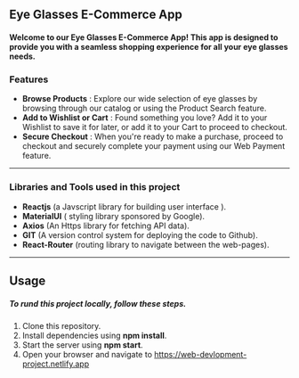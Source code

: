 ## Eye Glasses E-Commerce App
#### Welcome to our Eye Glasses E-Commerce App! This app is designed to provide you with a seamless shopping experience for all your eye glasses needs.
### Features
* **Browse Products** : Explore our wide selection of eye glasses by browsing through our catalog or using the Product Search feature.
* **Add to Wishlist or Cart** : Found something you love? Add it to your Wishlist to save it for later, or add it to your Cart to proceed to checkout.
* **Secure Checkout** : When you're ready to make a purchase, proceed to checkout and securely complete your payment using our Web Payment feature.

***
###  Libraries and Tools used in this project
* **Reactjs** (a Javscript library for building user interface ).
*  **MaterialUI** ( styling library sponsored by Google).
*  **Axios** (An Https library for fetching API data).
*  **GIT** (A version control system for deploying the code to Github).
*  **React-Router** (routing library to navigate between the web-pages).
 ___
## Usage
##### To rund this project locally, follow these steps.
1. Clone this repository.
2. Install dependencies using **npm install**.
3. Start the server using **npm start**.
4. Open your browser and navigate to https://web-devlopment-project.netlify.app


